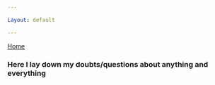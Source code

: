 ```yaml
---

Layout: default

---
```


[Home](./)

### Here I lay down my doubts/questions about anything and everything


